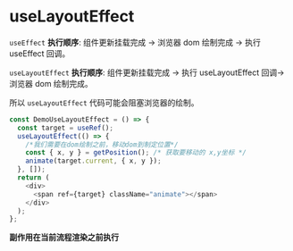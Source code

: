 # useLayoutEffect

`useEffect` **执行顺序**: 组件更新挂载完成 -> 浏览器 dom 绘制完成 -> 执行 useEffect 回调。

`useLayoutEffect` **执行顺序**: 组件更新挂载完成 -> 执行 useLayoutEffect 回调-> 浏览器 dom 绘制完成。

所以 `useLayoutEffect` 代码可能会阻塞浏览器的绘制。

```js
const DemoUseLayoutEffect = () => {
  const target = useRef();
  useLayoutEffect(() => {
    /*我们需要在dom绘制之前，移动dom到制定位置*/
    const { x, y } = getPosition(); /* 获取要移动的 x,y坐标 */
    animate(target.current, { x, y });
  }, []);
  return (
    <div>
      <span ref={target} className="animate"></span>
    </div>
  );
};
```

**副作用在当前流程渲染之前执行**
